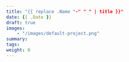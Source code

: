 ```yaml
---
title: "{{ replace .Name "-" " " | title }}"
date: {{ .Date }}
draft: true
images:
    - "/images/default-project.png"
summary:
tags:
weight: 0
---
```


